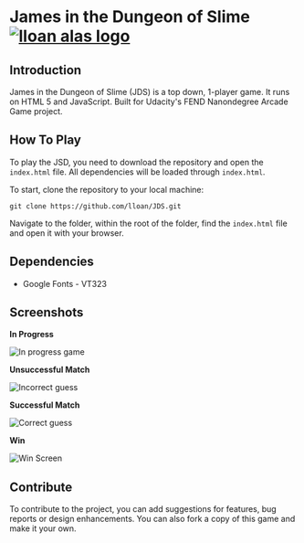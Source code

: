 # James in the Dungeon of Slime [![lloan alas logo](https://raw.githubusercontent.com/lloan/udacity/master/fend/memory/img/lloanalas-logo-button.png)](https://lloanalas.com)

## Introduction 
James in the Dungeon of Slime (JDS) is a top down, 1-player game. It runs on HTML 5 and JavaScript. Built for Udacity's FEND Nanondegree Arcade Game project.   

## How To Play
To play the JSD, you need to download the repository and open the `index.html` file. All dependencies will be loaded through `index.html`.

To start, clone the repository to your local machine:

`git clone https://github.com/lloan/JDS.git`

Navigate to the folder, within the root of the folder, find the `index.html` file and open it with your browser. 

## Dependencies 
- Google Fonts - VT323  

## Screenshots 
 **In Progress**
 
 ![In progress game](https://raw.githubusercontent.com/lloan/udacity/master/fend/memory/img/screenshots/inprogress.png)

 **Unsuccessful Match**
 
 ![Incorrect guess](https://raw.githubusercontent.com/lloan/udacity/master/fend/memory/img/screenshots/unsuccessful.png)
 
 **Successful Match**
 
 ![Correct guess](https://raw.githubusercontent.com/lloan/udacity/master/fend/memory/img/screenshots/successful.png)
 
 **Win**
 
 ![Win Screen](https://raw.githubusercontent.com/lloan/udacity/master/fend/memory/img/screenshots/win.png) 

## Contribute
To contribute to the project, you can add suggestions for features, bug reports or design enhancements. You can also fork a copy of this game and make it your own.